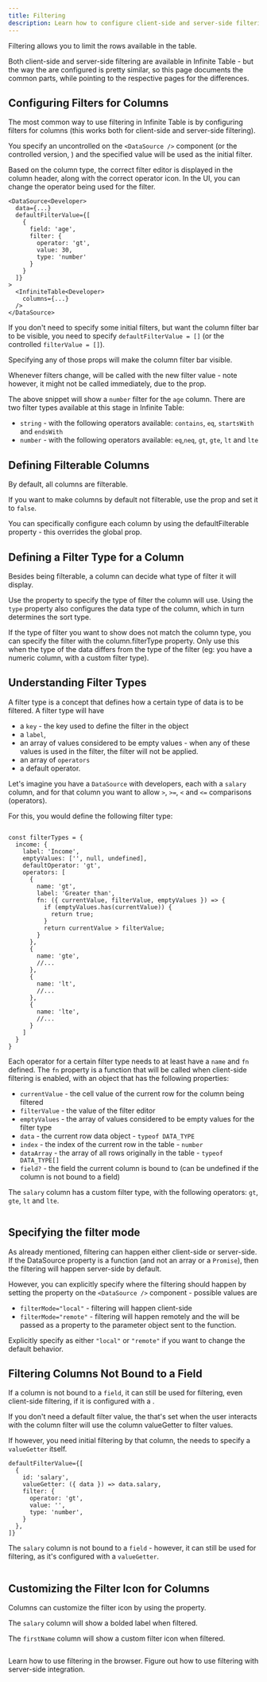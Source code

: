 ```yaml
---
title: Filtering
description: Learn how to configure client-side and server-side filtering in Infinite Table for React
---
```


Filtering allows you to limit the rows available in the table.

Both client-side and server-side filtering are available in Infinite Table - but the way the are configured is pretty similar, so this page documents the common parts, while pointing to the respective pages for the differences.

## Configuring Filters for Columns

The most common way to use filtering in Infinite Table is by configuring filters for columns (this works both for client-side and server-side filtering).

You specify an uncontrolled <DPropLink name="defaultFilterValue" /> on the `<DataSource />` component (or the controlled version, <DPropLink name="filterValue" />) and the specified value will be used as the initial filter.

Based on the <PropLink name="columns.type" code={false}>column type</PropLink>, the correct filter editor is displayed in the column header, along with the correct operator icon. In the UI, you can change the operator being used for the filter.

```tsx title="Specifying an initial filter value for the DataSource"
<DataSource<Developer>
  data={...}
  defaultFilterValue={[
    {
      field: 'age',
      filter: {
        operator: 'gt',
        value: 30,
        type: 'number'
      }
    }
  ]}
>
  <InfiniteTable<Developer>
    columns={...}
  />
</DataSource>
```

<Note>

If you don't need to specify some initial filters, but want the column filter bar to be visible, you need to specify `defaultFilterValue = []` (or the controlled `filterValue = []`).

Specifying any of those props will make the column filter bar visible.

Whenever filters change, <DPropLink name="onFilterChange" /> will be called with the new filter value - note however, it might not be called immediately, due to the <DPropLink name="filterDelay" /> prop.

</Note>

The above snippet will show a `number` filter for the `age` column. There are two filter types available at this stage in Infinite Table:

 * `string` - with the following operators available: `contains`, `eq`, `startsWith` and `endsWith`
 * `number` - with the following operators available: `eq`,`neq`, `gt`, `gte`, `lt` and `lte`

## Defining Filterable Columns

By default, all columns are filterable.

If you want to make columns by default not filterable, use the <PropLink name="columnDefaultFilterable" /> prop and set it to `false`.

You can specifically configure each column by using the <PropLink name="columns.defaultFilterable">defaultFilterable</PropLink> property - this overrides the global <PropLink name="columnDefaultFilterable" /> prop.

## Defining a Filter Type for a Column

Besides being filterable, a column can decide what type of filter it will display.

Use the <PropLink name="columns.type" /> property to specify the type of filter the column will use. Using the `type` property also configures the data type of the column, which in turn determines the sort type.

<Note>

If the type of filter you want to show does not match the column <PropLink name="columns.type">type</PropLink>, you can specify the filter with the <PropLink name="columns.filterType">column.filterType</PropLink> property. Only use this when the type of the data differs from the type of the filter (eg: you have a numeric column, with a custom filter type).

</Note>

## Understanding Filter Types

A filter type is a concept that defines how a certain type of data is to be filtered.
A filter type will have
 - a `key` - the key used to define the filter in the <DPropLink name="filterTypes" /> object
 - a `label`,
 - an array of values considered to be empty values - when any of these values is used in the filter, the filter will not be applied.
 - an array of `operators`
 - a default operator.

Let's imagine you have a `DataSource` with developers, each with a `salary` column, and for that column you want to allow `>`, `>=`, `<` and `<=` comparisons (operators).

For this, you would define the following filter type:

```tsx

const filterTypes = {
  income: {
    label: 'Income', 
    emptyValues: ['', null, undefined],
    defaultOperator: 'gt',
    operators: [
      {
        name: 'gt',
        label: 'Greater than',
        fn: ({ currentValue, filterValue, emptyValues }) => {
          if (emptyValues.has(currentValue)) {
            return true;
          }
          return currentValue > filterValue;
        }
      },
      {
        name: 'gte',
        //...
      },
      {
        name: 'lt',
        //...
      },
      {
        name: 'lte',
        //...
      }
    ]
  }
}
```

<Note>

Each operator for a certain filter type needs to at least have a `name` and `fn` defined. The `fn` property is a function that will be called when client-side filtering is enabled, with an object that has the following properties:
 - `currentValue` - the cell value of the current row for the column being filtered
 - `filterValue` - the value of the filter editor
 - `emptyValues` - the array of values considered to be empty values for the filter type
 - `data` - the current row data object - `typeof DATA_TYPE`
 - `index` - the index of the current row in the table - `number`
 - `dataArray` - the array of all rows originally in the table - `typeof DATA_TYPE[]`
 - `field?` - the field the current column is bound to (can be undefined if the column is not bound to a field)

</Note>



<Sandpack title="Client-side filtering in action with custom filter type">

<Description>

The `salary` column has a custom filter type, with the following operators: `gt`, `gte`, `lt` and `lte`.

</Description>

```ts file="filter-custom-filter-type-example.page.tsx"
```

</Sandpack>


## Specifying the filter mode

As already mentioned, filtering can happen either client-side or server-side. If the DataSource <DPropLink name="data" /> property is a function (and not an array or a `Promise`), then the filtering will happen server-side by default.

However, you can explicitly specify where the filtering should happen by setting the <DPropLink name="filterMode" /> property on the `<DataSource />` component - possible values are

 - `filterMode="local"` - filtering will happen client-side
 - `filterMode="remote"` - filtering will happen remotely and the <DPropLink name="filterValue" /> will be passed as a property to the parameter object sent to the <DPropLink name="data"/> function.


<Note title="Filter mode ⚠️">

Explicitly specify <DPropLink name="filterMode" /> as either `"local"` or `"remote"` if you want to change the default behavior.

</Note>

## Filtering Columns Not Bound to a Field

If a column is not bound to a `field`, it can still be used for filtering, even client-side filtering, if it is configured with a <PropLink name="columns.valueGetter" />.

<Note>

If you don't need a default filter value, the <DPropLink name="filterValue" /> that's set when the user interacts with the column filter will use the column <PropLink name="columns.valueGetter">valueGetter</PropLink> to filter values.

If however, you need initial filtering by that column, the <DPropLink name="filterValue" /> needs to specify a `valueGetter` itself.

```tsx
defaultFilterValue={[
  {
    id: 'salary',
    valueGetter: ({ data }) => data.salary,
    filter: {
      operator: 'gt',
      value: '',
      type: 'number',
    }
  },
]}
```

</Note>

<Sandpack title="Filtering a column not bound to a field">

<Description>

The `salary` column is not bound to a `field` - however, it can still be used for filtering, as it's configured with a `valueGetter`.

</Description>

```ts file="filter-column-with-id-example.page.tsx"
```

</Sandpack>


## Customizing the Filter Icon for Columns

Columns can customize the filter icon by using the <PropLink name="columns.renderFilterIcon" /> property.

<Sandpack title="Custom filter icons for salary and name columns">

<Description>

The `salary` column will show a bolded label when filtered.

The `firstName` column will show a custom filter icon when filtered.

</Description>

```ts file="$DOCS/learn/columns/column-filter-icon-example.page.tsx"
```

</Sandpack>

<HeroCards>
<YouWillLearnCard title="Client-side filtering" path="./filtering/filtering-client-side">
Learn how to use filtering in the browser.
</YouWillLearnCard>
<YouWillLearnCard title="Server-side filtering" path="./filtering/filtering-server-side">
Figure out how to use filtering with server-side integration.
</YouWillLearnCard>
</HeroCards>

